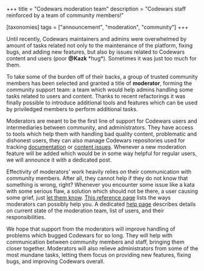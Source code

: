 +++
title = "Codewars moderation team"
description = "Codewars staff reinforced by a team of community members!"

[taxonomies]
tags = ["announcement", "moderation", "community"]
+++


Until recently, Codewars maintainers and admins were overwhelmed by amount of tasks related not only to the maintenance of the platform, fixing bugs, and adding new features, but also by issues related to Codewars content and users (poor **@Kazk** \*hug\*). Sometimes it was just too much for them.

To take some of the burden off of their backs, a group of trusted community members has been selected and granted a title of **moderator**, forming the community support team: a team which would help admins handling some tasks related to users and content. Thanks to recent refactorings it was finally possible to introduce additional tools and features which can be used by priviledged members to perform additional tasks.

Moderators are meant to be the first line of support for Codewars users and intermediaries between community, and administrators. They have access to tools which help them with handling bad quality content, problematic and dishonest users, they can also manage Codewars repositories used for tracking [documentation](https://github.com/codewars/docs) or [content issues](https://github.com/codewars/content-issues/issues). Whenever a new moderation feature will be added which would be in some way helpful for regular users, we will announce it with a dedicated post.

Effectivity of moderators' work heavily relies on their communication with community members. After all, they cannot help if they do not know that something is wrong, right? Whenever you encounter some issue like a kata with some serious flaw, a solution which should not be there, a user causing some grief, just [let them know](https://docs.codewars.com/community/moderation/#how-to-get-in-touch). [This reference page](https://docs.codewars.com/references/moderator-features/) lists the ways moderators can possibly help you. A dedicated [help page](https://docs.codewars.com/community/moderation/#moderators) describes details on current state of the moderation team, list of users, and their responsibilities. 

We hope that support from the moderators will improve handling of problems which bugged Codewars for so long. They will help with communication between community members and staff, bringing them closer together. Moderators will also relieve administrators from some of the most mundane tasks, letting them focus on providing new features, fixing bugs, and improving Codewars overall.